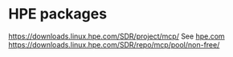 # HPE packages
https://downloads.linux.hpe.com/SDR/project/mcp/
See [hpe.com]()
https://downloads.linux.hpe.com/SDR/repo/mcp/pool/non-free/